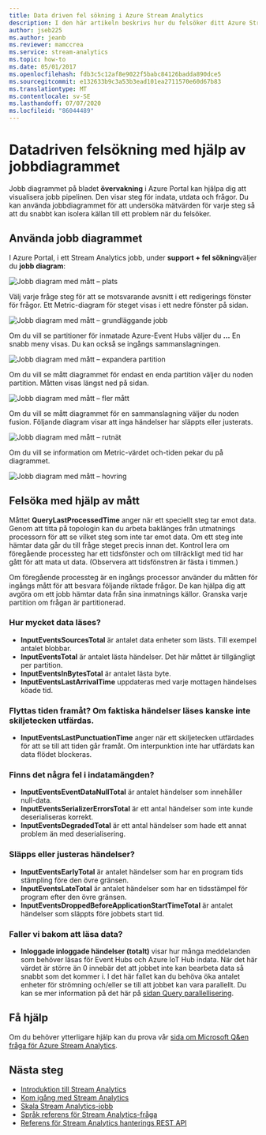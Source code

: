 ```yaml
---
title: Data driven fel sökning i Azure Stream Analytics
description: I den här artikeln beskrivs hur du felsöker ditt Azure Stream Analytics jobb genom att använda jobb diagrammet och måtten i Azure Portal.
author: jseb225
ms.author: jeanb
ms.reviewer: mamccrea
ms.service: stream-analytics
ms.topic: how-to
ms.date: 05/01/2017
ms.openlocfilehash: fdb3c5c12af8e9022f5babc84126badda890dce5
ms.sourcegitcommit: e132633b9c3a53b3ead101ea2711570e60d67b83
ms.translationtype: MT
ms.contentlocale: sv-SE
ms.lasthandoff: 07/07/2020
ms.locfileid: "86044489"
---
```

# <a name="data-driven-debugging-by-using-the-job-diagram"></a>Datadriven felsökning med hjälp av jobbdiagrammet

Jobb diagrammet på bladet **övervakning** i Azure Portal kan hjälpa dig att visualisera jobb pipelinen. Den visar steg för indata, utdata och frågor. Du kan använda jobbdiagrammet för att undersöka mätvärden för varje steg så att du snabbt kan isolera källan till ett problem när du felsöker.

## <a name="using-the-job-diagram"></a>Använda jobb diagrammet

I Azure Portal, i ett Stream Analytics jobb, under **support + fel sökning**väljer du **jobb diagram**:

![Jobb diagram med mått – plats](./media/stream-analytics-job-diagram-with-metrics/stream-analytics-job-diagram-with-metrics-portal-1.png)

Välj varje fråge steg för att se motsvarande avsnitt i ett redigerings fönster för frågor. Ett Metric-diagram för steget visas i ett nedre fönster på sidan.

![Jobb diagram med mått – grundläggande jobb](./media/stream-analytics-job-diagram-with-metrics/stream-analytics-job-diagram-with-metrics-portal-2.png)

Om du vill se partitioner för inmatade Azure-Event Hubs väljer du **...** En snabb meny visas. Du kan också se ingångs sammanslagningen.

![Jobb diagram med mått – expandera partition](./media/stream-analytics-job-diagram-with-metrics/stream-analytics-job-diagram-with-metrics-portal-3.png)

Om du vill se mått diagrammet för endast en enda partition väljer du noden partition. Måtten visas längst ned på sidan.

![Jobb diagram med mått – fler mått](./media/stream-analytics-job-diagram-with-metrics/stream-analytics-job-diagram-with-metrics-portal-4.png)

Om du vill se mått diagrammet för en sammanslagning väljer du noden fusion. Följande diagram visar att inga händelser har släppts eller justerats.

![Jobb diagram med mått – rutnät](./media/stream-analytics-job-diagram-with-metrics/stream-analytics-job-diagram-with-metrics-portal-5.png)

Om du vill se information om Metric-värdet och-tiden pekar du på diagrammet.

![Jobb diagram med mått – hovring](./media/stream-analytics-job-diagram-with-metrics/stream-analytics-job-diagram-with-metrics-portal-6.png)

## <a name="troubleshoot-by-using-metrics"></a>Felsöka med hjälp av mått

Måttet **QueryLastProcessedTime** anger när ett speciellt steg tar emot data. Genom att titta på topologin kan du arbeta baklänges från utmatnings processorn för att se vilket steg som inte tar emot data. Om ett steg inte hämtar data går du till fråge steget precis innan det. Kontrol lera om föregående processteg har ett tidsfönster och om tillräckligt med tid har gått för att mata ut data. (Observera att tidsfönstren är fästa i timmen.)
 
Om föregående processteg är en ingångs processor använder du måtten för ingångs mått för att besvara följande riktade frågor. De kan hjälpa dig att avgöra om ett jobb hämtar data från sina inmatnings källor. Granska varje partition om frågan är partitionerad.
 
### <a name="how-much-data-is-being-read"></a>Hur mycket data läses?

*   **InputEventsSourcesTotal** är antalet data enheter som lästs. Till exempel antalet blobbar.
*   **InputEventsTotal** är antalet lästa händelser. Det här måttet är tillgängligt per partition.
*   **InputEventsInBytesTotal** är antalet lästa byte.
*   **InputEventsLastArrivalTime** uppdateras med varje mottagen händelses köade tid.
 
### <a name="is-time-moving-forward-if-actual-events-are-read-punctuation-might-not-be-issued"></a>Flyttas tiden framåt? Om faktiska händelser läses kanske inte skiljetecken utfärdas.

*   **InputEventsLastPunctuationTime** anger när ett skiljetecken utfärdades för att se till att tiden går framåt. Om interpunktion inte har utfärdats kan data flödet blockeras.
 
### <a name="are-there-any-errors-in-the-input"></a>Finns det några fel i indatamängden?

*   **InputEventsEventDataNullTotal** är antalet händelser som innehåller null-data.
*   **InputEventsSerializerErrorsTotal** är ett antal händelser som inte kunde deserialiseras korrekt.
*   **InputEventsDegradedTotal** är ett antal händelser som hade ett annat problem än med deserialisering.
 
### <a name="are-events-being-dropped-or-adjusted"></a>Släpps eller justeras händelser?

*   **InputEventsEarlyTotal** är antalet händelser som har en program tids stämpling före den övre gränsen.
*   **InputEventsLateTotal** är antalet händelser som har en tidsstämpel för program efter den övre gränsen.
*   **InputEventsDroppedBeforeApplicationStartTimeTotal** är antalet händelser som släppts före jobbets start tid.
 
### <a name="are-we-falling-behind-in-reading-data"></a>Faller vi bakom att läsa data?

*   **Inloggade inloggade händelser (totalt)** visar hur många meddelanden som behöver läsas för Event Hubs och Azure IoT Hub indata. När det här värdet är större än 0 innebär det att jobbet inte kan bearbeta data så snabbt som det kommer i. I det här fallet kan du behöva öka antalet enheter för strömning och/eller se till att jobbet kan vara parallellt. Du kan se mer information på det här på [sidan Query parallellisering](https://docs.microsoft.com/azure/stream-analytics/stream-analytics-parallelization). 


## <a name="get-help"></a>Få hjälp
Om du behöver ytterligare hjälp kan du prova vår [sida om Microsoft Q&en fråga för Azure Stream Analytics](https://docs.microsoft.com/answers/topics/azure-stream-analytics.html). 

## <a name="next-steps"></a>Nästa steg
* [Introduktion till Stream Analytics](stream-analytics-introduction.md)
* [Kom igång med Stream Analytics](stream-analytics-real-time-fraud-detection.md)
* [Skala Stream Analytics-jobb](stream-analytics-scale-jobs.md)
* [Språk referens för Stream Analytics-fråga](https://docs.microsoft.com/stream-analytics-query/stream-analytics-query-language-reference)
* [Referens för Stream Analytics hanterings REST API](https://msdn.microsoft.com/library/azure/dn835031.aspx)
